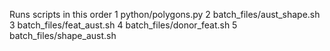 Runs scripts in this order
1 python/polygons.py
2 batch_files/aust_shape.sh
3 batch_files/feat_aust.sh
4 batch_files/donor_feat.sh
5 batch_files/shape_aust.sh
